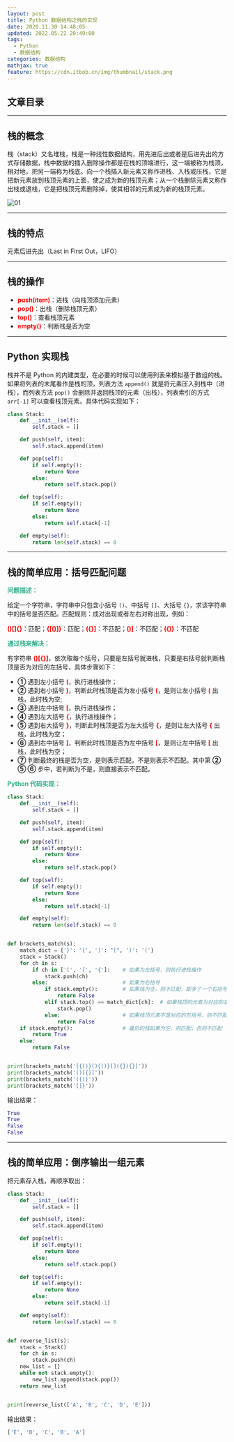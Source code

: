 ```yaml
---
layout: post
title: Python 数据结构之栈的实现
date: 2020.11.30 14:48:05
updated: 2022.05.22 20:49:00
tags:
  - Python
  - 数据结构
categories: 数据结构
mathjax: true
feature: https://cdn.itbob.cn/img/thumbnail/stack.png
---
```


## 文章目录
<!-- toc -->
---

## 栈的概念

栈（stack）又名堆栈，栈是一种线性数据结构，用先进后出或者是后进先出的方式存储数据，栈中数据的插入删除操作都是在栈的顶端进行，这一端被称为栈顶，相对地，把另一端称为栈底。向一个栈插入新元素又称作进栈、入栈或压栈，它是把新元素放到栈顶元素的上面，使之成为新的栈顶元素；从一个栈删除元素又称作出栈或退栈，它是把栈顶元素删除掉，使其相邻的元素成为新的栈顶元素。

![01](https://cdn.itbob.cn/img/article/038/01.png)

---

## 栈的特点

元素后进先出（Last in First Out，LIFO）

---

## 栈的操作

- <font color=#FF0000>**push(item)**</font>：进栈（向栈顶添加元素）
- <font color=#FF0000>**pop()**</font>：出栈（删除栈顶元素）
- <font color=#FF0000>**top()**</font>：查看栈顶元素
- <font color=#FF0000>**empty()**</font>：判断栈是否为空

---

## Python 实现栈

栈并不是 Python 的内建类型，在必要的时候可以使用列表来模拟基于数组的栈。如果将列表的末尾看作是栈的顶，列表方法 `append()` 就是将元素压入到栈中（进栈），而列表方法 `pop()` 会删除并返回栈顶的元素（出栈），列表索引的方式 `arr[-1]` 可以查看栈顶元素。具体代码实现如下：

```python
class Stack:
    def __init__(self):
        self.stack = []

    def push(self, item):
        self.stack.append(item)

    def pop(self):
        if self.empty():
            return None
        else:
            return self.stack.pop()

    def top(self):
        if self.empty():
            return None
        else:
            return self.stack[-1]

    def empty(self):
        return len(self.stack) == 0
```

---

## 栈的简单应用：括号匹配问题

<font color=#2DAF8B>**问题描述：**</font>

给定一个字符串，字符串中只包含小括号 `()`、中括号 `[]`、大括号 `{}`，求该字符串中的括号是否匹配。匹配规则：成对出现或者左右对称出现，例如：

<font color=#FF0000>**()[]{}**</font>：匹配；<font color=#FF0000>**{[()]}**</font>：匹配；<font color=#FF0000>**({}]**</font>：不匹配；<font color=#FF0000>**()]**</font>：不匹配；<font color=#FF0000>**({)}**</font>：不匹配

<font color=#2DAF8B>**通过栈来解决：**</font>

有字符串 <font color=#FF0000>**()[{}]**</font>，依次取每个括号，只要是左括号就进栈，只要是右括号就判断栈顶是否为对应的左括号，具体步骤如下：

- **①** 遇到左小括号 <font color=#FF0000>**(**</font>，执行进栈操作；
- **②** 遇到右小括号 <font color=#FF0000>**)**</font>，判断此时栈顶是否为左小括号 <font color=#FF0000>**(**</font>，是则让左小括号 <font color=#FF0000>**(**</font> 出栈，此时栈为空;
- **③** 遇到左中括号 <font color=#FF0000>**[**</font>，执行进栈操作；
- **④** 遇到左大括号 <font color=#FF0000>**{**</font>，执行进栈操作；
- **⑤** 遇到右大括号 <font color=#FF0000>**}**</font>，判断此时栈顶是否为左大括号 <font color=#FF0000>**{**</font>，是则让左大括号 <font color=#FF0000>**{**</font> 出栈，此时栈为空；
- **⑥** 遇到右中括号 <font color=#FF0000>**]**</font>，判断此时栈顶是否为左中括号 <font color=#FF0000>**[**</font>，是则让左中括号 <font color=#FF0000>**[**</font> 出栈，此时栈为空；
- **⑦** 判断最终的栈是否为空，是则表示匹配，不是则表示不匹配。其中第 **② ⑤ ⑥** 步中，若判断为不是，则直接表示不匹配。

<font color=#2DAF8B>**Python 代码实现：**</font>

```python
class Stack:
    def __init__(self):
        self.stack = []

    def push(self, item):
        self.stack.append(item)

    def pop(self):
        if self.empty():
            return None
        else:
            return self.stack.pop()

    def top(self):
        if self.empty():
            return None
        else:
            return self.stack[-1]

    def empty(self):
        return len(self.stack) == 0


def brackets_match(s):
    match_dict = {'}': '{', ']': "[", ')': '('}
    stack = Stack()
    for ch in s:
        if ch in ['(', '[', '{']:    # 如果为左括号，则执行进栈操作
            stack.push(ch)
        else:                        # 如果为右括号
            if stack.empty():        # 如果栈为空，则不匹配，即多了一个右括号，没有左括号匹配
                return False
            elif stack.top() == match_dict[ch]:  # 如果栈顶的元素为对应的左括号，则让栈顶出栈
                stack.pop()
            else:                    # 如果栈顶元素不是对应的左括号，则不匹配
                return False
    if stack.empty():                # 最后的栈如果为空，则匹配，否则不匹配
        return True
    else:
        return False


print(brackets_match('[{()}(){()}[]({}){}]'))
print(brackets_match('()[{}]'))
print(brackets_match('({)}'))
print(brackets_match('[]}'))
```

输出结果：

```python
True
True
False
False
```

---

## 栈的简单应用：倒序输出一组元素

把元素存入栈，再顺序取出：

```python
class Stack:
    def __init__(self):
        self.stack = []

    def push(self, item):
        self.stack.append(item)

    def pop(self):
        if self.empty():
            return None
        else:
            return self.stack.pop()

    def top(self):
        if self.empty():
            return None
        else:
            return self.stack[-1]

    def empty(self):
        return len(self.stack) == 0


def reverse_list(s):
    stack = Stack()
    for ch in s:
        stack.push(ch)
    new_list = []
    while not stack.empty():
        new_list.append(stack.pop())
    return new_list


print(reverse_list(['A', 'B', 'C', 'D', 'E']))
```

输出结果：

```python
['E', 'D', 'C', 'B', 'A']
```